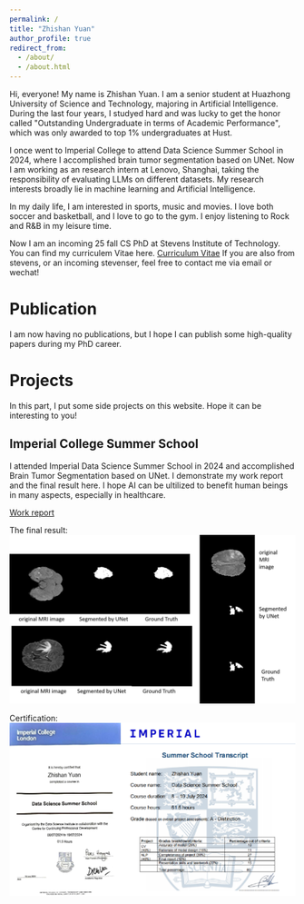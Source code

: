 ```yaml
---
permalink: /
title: "Zhishan Yuan"
author_profile: true
redirect_from: 
  - /about/
  - /about.html
---
```


Hi, everyone! My name is Zhishan Yuan. I am a senior student at Huazhong University of Science and Technology, majoring in Artificial Intelligence. During the last four years, I studyed hard and was lucky to get the honor called "Outstanding Undergraduate in terms of Academic Performance", which was only awarded to top 1% undergraduates at Hust.

I once went to Imperial College to attend Data Science Summer School in 2024, where I accomplished brain tumor segmentation based on UNet. Now I am working as an research intern at Lenovo, Shanghai, taking the responsibility of evaluating LLMs on different datasets. My research interests broadly lie in machine learning and Artificial Intelligence.

In my daily life, I am interested in sports, music and movies. I love both soccer and basketball, and I love to go to the gym. I enjoy listening to Rock and R&B in my leisure time.

Now I am an incoming 25 fall CS PhD at Stevens Institute of Technology. You can find my curriculem Vitae here. [Curriculum Vitae](/assets/Curriculum_Vitae.pdf) If you are also from stevens, or an incoming stevenser, feel free to contact me via email or wechat!

Publication
======
I am now having no publications, but I hope I can publish some high-quality papers during my PhD career.

Projects
======
In this part, I put some side projects on this website. Hope it can be interesting to you!

Imperial College Summer School
------
I attended Imperial Data Science Summer School in 2024 and accomplished Brain Tumor Segmentation based on UNet. I demonstrate my work report and the final result here. I hope AI can be ultilized to benefit human beings in many aspects, especially in healthcare.

[Work report](/_pages/Go%20with%20the%20Unet%EF%BC%9AFocusing%20on%20Brain%20Tumor%20Segmentation(Group%20work%20report).pdf)

The final result:
![The final result](/images/final%20result.png)

Certification:
![Certification](/images/certificate.png)




